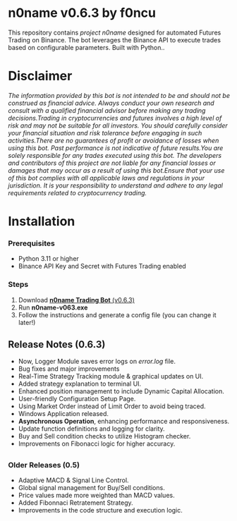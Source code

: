 
# n0name v0.6.3 by f0ncu
This repository contains *project n0name* designed for automated Futures Trading on Binance. The bot leverages the Binance API to execute trades based on configurable parameters. Built with Python..

# Disclaimer

*The information provided by this bot is not intended to be and should not be construed as financial advice. Always conduct your own research and consult with a qualified financial advisor before making any trading decisions.Trading in cryptocurrencies and futures involves a high level of risk and may not be suitable for all investors. You should carefully consider your financial situation and risk tolerance before engaging in such activities.There are no guarantees of profit or avoidance of losses when using this bot. Past performance is not indicative of future results.You are solely responsible for any trades executed using this bot. The developers and contributors of this project are not liable for any financial losses or damages that may occur as a result of using this bot.Ensure that your use of this bot complies with all applicable laws and regulations in your jurisdiction. It is your responsibility to understand and adhere to any legal requirements related to cryptocurrency trading.*
#
# Installation
### Prerequisites
- Python 3.11 or higher
- Binance API Key and Secret with Futures Trading enabled

### Steps
1. Download [**n0name Trading Bot** (v0.6.3)](https://github.com/firatoncu/noname/releases/download/noname-v063/n0name-v0-6-3.exe)
2. Run **n0name-v063.exe** 
3. Follow the instructions and generate a config file (you can change it later!)  

## Release Notes (0.6.3)
- Now, Logger Module saves error logs on *error.log* file. 
- Bug fixes and major improvements
- Real-Time Strategy Tracking module & graphical updates on UI.
- Added strategy explanation to terminal UI.
- Enhanced position management to include Dynamic Capital Allocation.
- User-friendly Configuration Setup Page.
- Using Market Order instead of Limit Order to avoid being traced.
- Windows Application released.
- **Asynchronous Operation**, enhancing performance and responsiveness.
- Update function definitions and logging for clarity.
- Buy and Sell condition checks to utilize Histogram checker.
- Improvements on Fibonacci logic for higher accuracy.
##
### Older Releases (0.5)
- Adaptive MACD & Signal Line Control.
- Global signal management for Buy/Sell conditions.
- Price values made more weighted than MACD values.
- Added Fibonnaci Retratement Strategy.
- Improvements in the code structure and execution logic.
